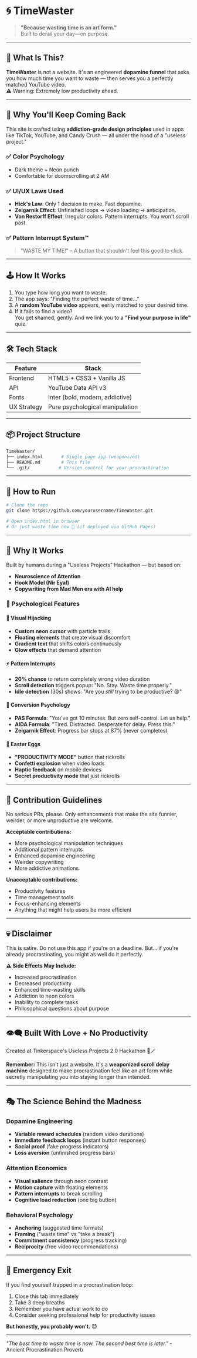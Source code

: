 # 🌀 TimeWaster

> **"Because wasting time is an art form."**  
> Built to derail your day—on purpose.

---

## 🎯 What Is This?

**TimeWaster** is not a website. It's an engineered **dopamine funnel** that asks you how much time you want to waste — then serves you a perfectly matched YouTube video.  
⚠️ Warning: Extremely low productivity ahead.

---

## 🧠 Why You'll Keep Coming Back

This site is crafted using **addiction-grade design principles** used in apps like TikTok, YouTube, and Candy Crush — all under the hood of a "useless project."

### ✅ **Color Psychology**
- Dark theme + Neon punch  
- Comfortable for doomscrolling at 2 AM

### ✅ **UI/UX Laws Used**
- **Hick's Law**: Only 1 decision to make. Fast dopamine.
- **Zeigarnik Effect**: Unfinished loops → video loading → anticipation.
- **Von Restorff Effect**: Irregular colors. Pattern interrupts. You won't scroll past.

### ✅ **Pattern Interrupt System™**
> "WASTE MY TIME!" – A button that shouldn't feel this good to click.

---

## 🕹 How It Works

1. You type how long you want to waste.
2. The app says: "Finding the perfect waste of time..."
3. A **random YouTube video** appears, eerily matched to your desired time.
4. If it fails to find a video?  
   You get shamed, gently. And we link you to a **"Find your purpose in life"** quiz.

---

## 🛠 Tech Stack

| Feature | Stack |
|--------|-------|
| Frontend | HTML5 + CSS3 + Vanilla JS |
| API | YouTube Data API v3 |
| Fonts | Inter (bold, modern, addictive) |
| UX Strategy | Pure psychological manipulation |

---

## 📦 Project Structure

```bash
TimeWaster/
├── index.html       # Single page app (weaponized)
├── README.md        # This file
└── .git/           # Version control for your procrastination
```

---

## 🚀 How to Run

```bash
# Clone the repo
git clone https://github.com/yourusername/TimeWaster.git

# Open index.html in browser
# Or just waste time now 🚨 (if deployed via GitHub Pages)
```

---

## 🧪 Why It Works

Built by humans during a "Useless Projects" Hackathon — but based on:

- **Neuroscience of Attention**
- **Hook Model (Nir Eyal)**
- **Copywriting from Mad Men era with AI help**

### 🧠 **Psychological Features**

#### **🎨 Visual Hijacking**
- **Custom neon cursor** with particle trails
- **Floating elements** that create visual discomfort
- **Gradient text** that shifts colors continuously
- **Glow effects** that demand attention

#### **⚡ Pattern Interrupts**
- **20% chance** to return completely wrong video duration
- **Scroll detection** triggers popup: "No. Stay. Waste time properly."
- **Idle detection** (30s) shows: "Are you *still* trying to be productive? 😩"

#### **🎯 Conversion Psychology**
- **PAS Formula**: "You've got 10 minutes. But zero self-control. Let us help."
- **AIDA Formula**: "Tired. Distracted. Desperate for delay. Press this."
- **Zeigarnik Effect**: Progress bar stops at 87% (never completes)

#### **🎪 Easter Eggs**
- **"PRODUCTIVITY MODE"** button that rickrolls
- **Confetti explosion** when video loads
- **Haptic feedback** on mobile devices
- **Secret productivity mode** that just rickrolls

---

## 🤡 Contribution Guidelines

No serious PRs, please.
Only enhancements that make the site funnier, weirder, or more unproductive are welcome.

**Acceptable contributions:**
- More psychological manipulation techniques
- Additional pattern interrupts
- Enhanced dopamine engineering
- Weirder copywriting
- More addictive animations

**Unacceptable contributions:**
- Productivity features
- Time management tools
- Focus-enhancing elements
- Anything that might help users be more efficient

---

## 💀 Disclaimer

This is satire.
Do not use this app if you're on a deadline.
But... if you're already procrastinating, you might as well do it perfectly.

**⚠️ Side Effects May Include:**
- Increased procrastination
- Decreased productivity
- Enhanced time-wasting skills
- Addiction to neon colors
- Inability to complete tasks
- Philosophical questions about purpose

---

## 👁‍🗨 Built With Love + No Productivity

Created at Tinkerspace's Useless Projects 2.0 Hackathon 🧠🪄

**Remember:** This isn't just a website. It's a **weaponized scroll delay machine** designed to make procrastination feel like an art form while secretly manipulating you into staying longer than intended.

---

## 🎭 The Science Behind the Madness

### **Dopamine Engineering**
- **Variable reward schedules** (random video durations)
- **Immediate feedback loops** (instant button responses)
- **Social proof** (fake progress indicators)
- **Loss aversion** (unfinished progress bars)

### **Attention Economics**
- **Visual salience** through neon contrast
- **Motion capture** with floating elements
- **Pattern interrupts** to break scrolling
- **Cognitive load reduction** (one big button)

### **Behavioral Psychology**
- **Anchoring** (suggested time formats)
- **Framing** ("waste time" vs "take a break")
- **Commitment consistency** (progress tracking)
- **Reciprocity** (free video recommendations)

---

## 🚨 Emergency Exit

If you find yourself trapped in a procrastination loop:
1. Close this tab immediately
2. Take 3 deep breaths
3. Remember you have actual work to do
4. Consider seeking professional help for productivity issues

**But honestly, you probably won't.** 😈

---

*"The best time to waste time is now. The second best time is later."* - Ancient Procrastination Proverb 